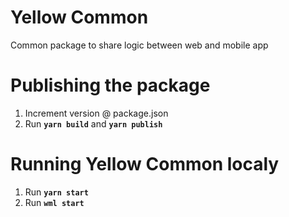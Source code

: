 # Yellow Common

Common package to share logic between web and mobile app

# Publishing the package

1. Increment version @ package.json
2. Run **`yarn build`** and **`yarn publish`**

# Running Yellow Common localy

1. Run **`yarn start`**
2. Run **`wml start`**

